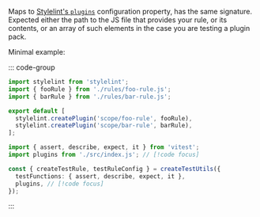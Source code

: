 <!-- #region description -->
Maps to [Stylelint's `plugins`](https://stylelint.io/user-guide/configure/#plugins) configuration property, has the same signature. \
Expected either the path to the JS file that provides your rule, or its contents,
or an array of such elements in the case you are testing a plugin pack.
<!-- #endregion description -->

Minimal example:

::: code-group

```ts [src/index.js]
import stylelint from 'stylelint';
import { fooRule } from './rules/foo-rule.js';
import { barRule } from './rules/bar-rule.js';

export default [
  stylelint.createPlugin('scope/foo-rule', fooRule),
  stylelint.createPlugin('scope/bar-rule', barRule),
];

```

```ts [vitest.config.js]
import { assert, describe, expect, it } from 'vitest';
import plugins from './src/index.js'; // [!code focus]

const { createTestRule, testRuleConfig } = createTestUtils({
  testFunctions: { assert, describe, expect, it },
  plugins, // [!code focus]
});

```

:::
